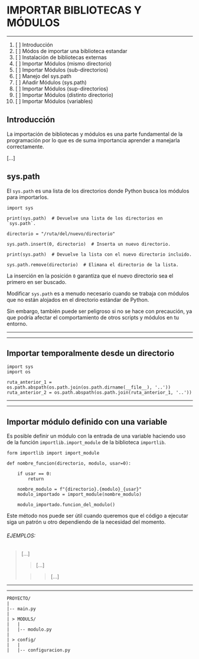 # IMPORTAR BIBLIOTECAS Y MÓDULOS
---

1. [ ] Introducción
1. [ ] Módos de importar una biblioteca estandar
1. [ ] Instalación de bibliotecas externas
1. [ ] Importar Módulos (mismo directorio)
1. [ ] Importar Módulos (sub-directorios)
1. [ ] Manejo del sys.path
1. [ ] Añadir Módulos (sys.path)
1. [ ] Importar Módulos (sup-directorios)
1. [ ] Importar Módulos (distinto directorio)
1. [ ] Importar Módulos (variables)


## Introducción

La importación de bibliotecas y módulos es una parte fundamental de la programación por lo que es de suma importancia aprender a manejarla correctamente.

[...]

## sys.path

El `sys.path` es una lista de los directorios donde Python busca los módulos para importarlos.

``` EJEMPLO
import sys

print(sys.path)  # Devuelve una lista de los directorios en `sys.path`.

directorio = "/ruta/del/nuevo/directorio"

sys.path.insert(0, directorio)  # Inserta un nuevo directorio.

print(sys.path)  # Devuelve la lista con el nuevo directorio incluido.

sys.path.remove(directorio)  # Elimana el directorio de la lista.
```

La inserción en la posición `0` garantiza que el nuevo directorio sea el primero en ser buscado.

Modificar `sys.path` es a menudo necesario cuando se trabaja con módulos que no están alojados en el directorio estándar de Python.

Sin embargo, también puede ser peligroso si no se hace con precaución, ya que podría afectar el comportamiento de otros scripts y módulos en tu entorno.


---
---

## Importar temporalmente desde un directorio

```
import sys
import os

ruta_anterior_1 = os.path.abspath(os.path.join(os.path.dirname(__file__), '..'))
ruta_anterior_2 = os.path.abspath(os.path.join(ruta_anterior_1, '..'))
```


---
---

## Importar módulo definido con una variable

Es posible definir un módulo con la entrada de una variable haciendo uso de la función `importlib.import_module` de la biblioteca `importlib`.


```
form importlib import import_module

def nombre_funcion(directorio, modulo, usar=0):

    if usar == 0:
        return
    
    nombre_modulo = f"{directorio}.{modulo}_{usar}"
    modulo_importado = import_module(nombre_modulo)
    
    modulo_importado.funcion_del_modulo()
```
Este método nos puede ser útil cuando queremos que el código a ejecutar siga un patrón u otro dependiendo de la necesidad del momento.

###### EJEMPLOS:

> [...]
>
> > [...]
> 
> > > [...]

---
---

```
PROYECTO/
|
|-- main.py
|
| > MODULS/
|   |
|   |-- modulo.py
|
| > config/
|   |
|   |-- configuracion.py

```

